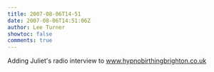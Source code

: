 ```yaml
---
title: 2007-08-06T14-51
date: 2007-08-06T14:51:06Z
author: Lee Turner
showtoc: false
comments: true
---
```


Adding Juliet's radio interview to www.hypnobirthingbrighton.co.uk

